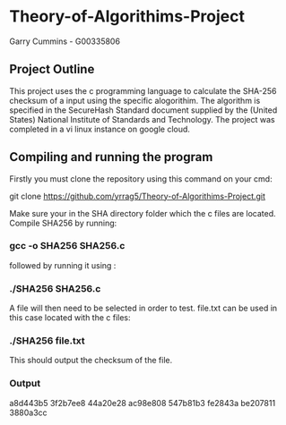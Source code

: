 # Theory-of-Algorithims-Project

Garry Cummins - G00335806

## Project Outline 

This project uses the c programming language to calculate the SHA-256 checksum of a input using the specific alogorithim. The algorithm is specified in the SecureHash Standard document supplied by the (United States) National Institute
of Standards and Technology. The project was completed in a vi linux instance on google cloud.

## Compiling and running the program 
Firstly you must clone the repository using this command on your cmd:

git clone https://github.com/yrrag5/Theory-of-Algorithims-Project.git

Make sure your in the SHA directory folder which the c files are located. Compile SHA256 by running: 

### gcc -o SHA256 SHA256.c

followed by running it using : 

### ./SHA256 SHA256.c

A file will then need to be selected in order to test. file.txt can be used in this case located with the c files:

### ./SHA256 file.txt

This should output the checksum of the file.

### Output 

a8d443b5 3f2b7ee8 44a20e28 ac98e808 547b81b3 fe2843a be207811 3880a3cc



